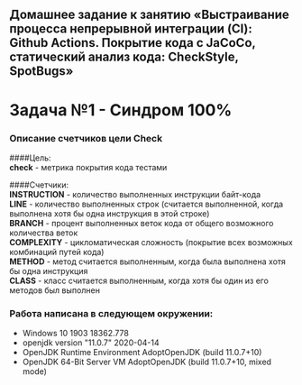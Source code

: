## Домашнее задание к занятию «Выстраивание процесса непрерывной интеграции (CI): Github Actions. Покрытие кода с JaCoCo, статический анализ кода: CheckStyle, SpotBugs»
# Задача №1 - Синдром 100%

### Описание счетчиков цели Check
####Цель:  
**check** - метрика покрытия кода тестами

####Счетчики:  
**INSTRUCTION** - количество выполненных инструкции байт-кода  
**LINE** - количество выполненных строк (считается выполненной, когда выполнена хотя бы одна инструкция в этой строке)  
**BRANCH** - процент выполненных веток кода от общего возможного количества веток  
**COMPLEXITY** - цикломатическая сложность (покрытие всех возможных комбинаций путей кода)  
**METHOD** - метод считается выполненным, когда была выполнена хотя бы одна инструкция  
**CLASS** - класс считается выполненным, когда хотя бы один из его методов был выполнен  

### Работа написана в следующем окружении:
* Windows 10 1903 18362.778
* openjdk version "11.0.7" 2020-04-14
* OpenJDK Runtime Environment AdoptOpenJDK (build 11.0.7+10)
* OpenJDK 64-Bit Server VM AdoptOpenJDK (build 11.0.7+10, mixed mode)